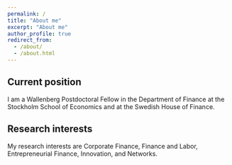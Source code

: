 ```yaml
---
permalink: /
title: "About me"
excerpt: "About me"
author_profile: true
redirect_from: 
  - /about/
  - /about.html
---
```




## Current position
I am a Wallenberg Postdoctoral Fellow in the Department of Finance at the Stockholm School of Economics and at the Swedish House of Finance.

## Research interests
My research interests are Corporate Finance, Finance and Labor, Entrepreneurial Finance, Innovation, and Networks.

